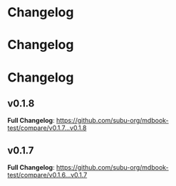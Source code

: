 # Changelog

# Changelog

# Changelog

## v0.1.8
**Full Changelog**: https://github.com/subu-org/mdbook-test/compare/v0.1.7...v0.1.8

## v0.1.7
**Full Changelog**: https://github.com/subu-org/mdbook-test/compare/v0.1.6...v0.1.7

